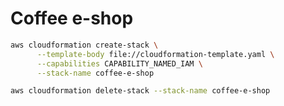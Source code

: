 # Coffee e-shop

```bash
aws cloudformation create-stack \
      --template-body file://cloudformation-template.yaml \
      --capabilities CAPABILITY_NAMED_IAM \
      --stack-name coffee-e-shop
```

```bash
aws cloudformation delete-stack --stack-name coffee-e-shop
```
